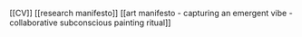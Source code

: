 [[CV]]
[[research manifesto]]
[[art manifesto - capturing an emergent vibe - collaborative subconscious painting ritual]]